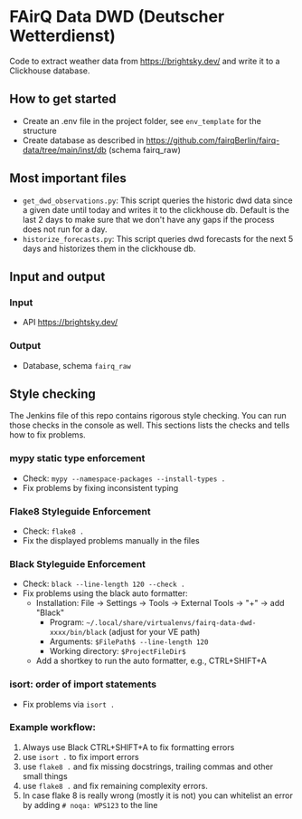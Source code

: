 # FAirQ Data DWD (Deutscher Wetterdienst)

Code to extract weather data from https://brightsky.dev/ and write it to a Clickhouse database.


## How to get started
- Create an .env file in the project folder, see `env_template` for the structure
- Create database as described in https://github.com/fairqBerlin/fairq-data/tree/main/inst/db (schema fairq_raw)

## Most important files
- `get_dwd_observations.py`: This script queries the historic dwd data since a given date until today and writes it to
the clickhouse db. Default is the last 2 days to make sure that we don't have any gaps if the process does not run for a day.
- `historize_forecasts.py`: This script queries dwd forecasts for the next 5 days and historizes them in the clickhouse db.


## Input and output

### Input

- API https://brightsky.dev/

### Output

- Database, schema `fairq_raw`


## Style checking

The Jenkins file of this repo contains rigorous style checking. You can run those checks
in the console as well. This sections lists the checks and tells how to fix problems.

### mypy static type enforcement
- Check: `mypy --namespace-packages --install-types .`
- Fix problems by fixing inconsistent typing

### Flake8 Styleguide Enforcement
- Check: `flake8 .`
- Fix the displayed problems manually in the files

### Black Styleguide Enforcement
- Check: `black --line-length 120 --check .`
- Fix problems using the black auto formatter:
  - Installation: File -> Settings -> Tools -> External Tools -> "+" -> add "Black"
    - Program: `~/.local/share/virtualenvs/fairq-data-dwd-xxxx/bin/black` (adjust for your VE path)
    - Arguments: `$FilePath$ --line-length 120`
    - Working directory: `$ProjectFileDir$`
  - Add a shortkey to run the auto formatter, e.g., CTRL+SHIFT+A

### isort: order of import statements
- Fix problems via `isort .`

### Example workflow:
1. Always use Black CTRL+SHIFT+A to fix formatting errors
2. use `isort .` to fix import errors
3. use `flake8 .` and fix missing docstrings, trailing commas and other small things
4. use `flake8 .` and fix remaining complexity errors.
5. In case flake 8 is really wrong (mostly it is not) you can whitelist an error by adding `# noqa: WPS123` to the line
